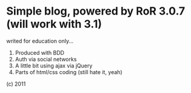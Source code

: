 # Simple blog, powered by RoR 3.0.7 (will work with 3.1)
writed for education only...

1. Produced with BDD
2. Auth via social networks
3. A little bit using ajax via jQuery
4. Parts of html/css coding (still hate it, yeah)


(c) 2011

